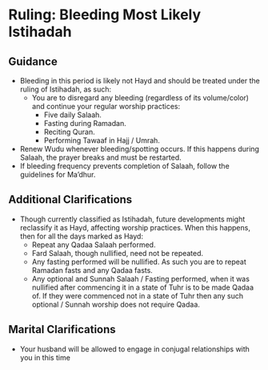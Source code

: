 # Ruling: Bleeding Most Likely Istihadah

## Guidance

- Bleeding in this period is likely not Hayd and should be treated under the ruling of Istihadah, as such:
  - You are to disregard any bleeding (regardless of its volume/color) and continue your regular worship practices:
    - Five daily Salaah.
    - Fasting during Ramadan.
    - Reciting Quran.
    - Performing Tawaaf in Hajj / Umrah.
- Renew Wudu whenever bleeding/spotting occurs. If this happens during Salaah, the prayer breaks and must be restarted.
- If bleeding frequency prevents completion of Salaah, follow the guidelines for Ma’dhur.

## Additional Clarifications

- Though currently classified as Istihadah, future developments might reclassify it as Hayd, affecting worship practices. When this happens, then for all the days marked as Hayd:
  - Repeat any Qadaa Salaah performed.
  - Fard Salaah, though nullified, need not be repeated.
  - Any fasting performed will be nullified. As such you are to repeat Ramadan fasts and any Qadaa fasts.
  - Any optional and Sunnah Salaah / Fasting performed, when it was nullified after commencing it in a state of Tuhr is to be made Qadaa of. If they were commenced not in a state of Tuhr then any such optional / Sunnah worship does not require Qadaa.

## Marital Clarifications

- Your husband will be allowed to engage in conjugal relationships with you in this time
